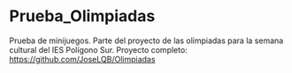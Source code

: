 # Prueba_Olimpiadas
Prueba de minijuegos. Parte del proyecto de las olimpiadas para la semana cultural del IES Polígono Sur.
Proyecto completo: https://github.com/JoseLQB/Olimpiadas
